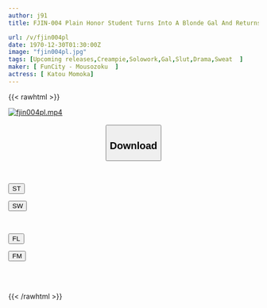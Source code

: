 ```yaml
---
author: j91
title: FJIN-004 Plain Honor Student Turns Into A Blonde Gal And Returns Home To The Countryside In The Summer! I, A Middle-aged Grandfather, Wanted To Escape The Boredom Of Life In The Countryside By Being Seduced By A Slut And Being Squeezed Until My Balls Were Empty...Is This Sato?

url: /v/fjin004pl
date: 1970-12-30T01:30:00Z
image: "fjin004pl.jpg"
tags: [Upcoming releases,Creampie,Solowork,Gal,Slut,Drama,Sweat	 ]
maker: [ FunCity - Mousozoku  ]
actress: [ Katou Momoka]
---
```



{{< rawhtml >}}

<div class="video" data-videoid="pending_link_2.html">
    <a href="javascript:;">
        <img src="/v/fjin004pl/fjin004pl.jpg" width="WIDTH" height="HEIGHT" alt="fjin004pl.mp4" loading="lazy">
    </a>
</div>

<script type="text/javascript" src="https://j91.asia/asset/on-demand-pend.js"></script>

<br>
  <link rel="stylesheet" href="https://j91.asia/asset/bs5.css">
  
  <center>
  <button class="btn btn-primary" type="button" data-bs-toggle="collapse" data-bs-target=".multi-collapse" aria-expanded="false" aria-controls="multiCollapseExample1 multiCollapseExample2"><h2>Download</h2></button></center>
</p>
<div class="row">
  <div class="col">
    <div class="collapse multi-collapse" id="multiCollapseExample1">
      <div class="card card-body">
	      	      <br>
<div class="buttons">  
<p><a href="https://j91.asia/pending_link_2.html" target="_blank"><button class="btn-hover color-3"><i class="fa fa-download"></i> ST</button></a></p>
<p><a href="https://j91.asia/pending_link_2.html" target="_blank"><button class="btn-hover color-2"><i class="fa fa-download"></i> SW</button></a></p></div>
    </div>
  </div>
</div>
  <div class="col">
    <div class="collapse multi-collapse" id="multiCollapseExample2">
      <div class="card card-body">
	      <br>
<div class="buttons">
<p><a href="https://j91.asia/pending_link_2.html" target="_blank"><button class="btn-hover color-9"><i class="fa fa-download"></i> FL</button></a></p>
<p><a href="https://j91.asia/pending_link_2.html" target="_blank"><button class="btn-hover color-8"><i class="fa fa-download"></i> FM</button></a></p></div>
<br><br>
      </div>
    </div>
  </div>
</div>

{{< /rawhtml >}}